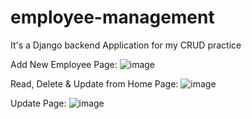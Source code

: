 # employee-management
It's a Django backend Application for my CRUD practice

Add New Employee Page:
![image](https://github.com/sahir-jaman/employee-management/assets/55667189/753d2bfb-f8ff-4156-974e-4dcf023fdc3a)

Read, Delete & Update from Home Page: 
![image](https://github.com/sahir-jaman/employee-management/assets/55667189/ac669ef5-7825-42fe-8c53-6dec36f06fb0)

Update Page:
![image](https://github.com/sahir-jaman/employee-management/assets/55667189/0408897d-8c7d-4583-b7fd-bb4382637fb0)


